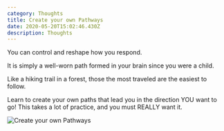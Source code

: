 ```yaml
---
category: Thoughts
title: Create your own Pathways
date: 2020-05-20T15:02:46.430Z
description: Thoughts
---
```

You can control and reshape how you respond.

It is simply a well-worn path formed in your brain since you were a child.

Like a hiking trail in a forest, those the most traveled are the easiest to follow.

Learn to create your own paths that lead you in the direction YOU want to go! This takes a lot of practice, and you must REALLY want it.

![Create your own Pathways](/img/pathways.jpg "Create your own Pathways")